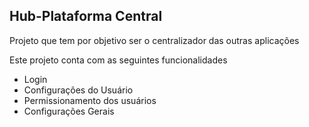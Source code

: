 ## Hub-Plataforma Central

Projeto que tem por objetivo ser o centralizador das outras aplicações

Este projeto conta com as seguintes funcionalidades

* Login
* Configurações do Usuário
* Permissionamento dos usuários
* Configurações Gerais
